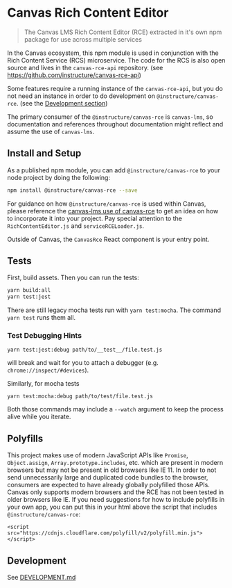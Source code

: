 # Canvas Rich Content Editor

> The Canvas LMS Rich Content Editor (RCE) extracted in it's own npm package for use across multiple services

In the Canvas ecosystem, this npm module is used in conjunction with the Rich Content Service (RCS) microservice. The code for the RCS is also open source and lives in the `canvas-rce-api` repository. (see https://github.com/instructure/canvas-rce-api)

Some features require a running instance of the `canvas-rce-api`, but you do not need an instance in order to do development on `@instructure/canvas-rce`. (see the [Development section](#development))

The primary consumer of the `@instructure/canvas-rce` is `canvas-lms`, so documentation
and references throughout documentation might reflect and assume the use of `canvas-lms`.

## Install and Setup

As a published npm module, you can add `@instructure/canvas-rce` to your node project by doing
the following:

```bash
npm install @instructure/canvas-rce --save
```

For guidance on how `@instructure/canvas-rce` is used within Canvas, please reference
the [canvas-lms use of canvas-rce](https://github.com/instructure/canvas-lms/tree/master/ui/shared/rce) to get an idea on how to incorporate it into your project. Pay
special attention to the `RichContentEditor.js` and `serviceRCELoader.js`.

Outside of Canvas, the `CanvasRce` React component is your entry point.

## Tests

First, build assets. Then you can run the tests:

```bash
yarn build:all
yarn test:jest
```

There are still legacy mocha tests run with `yarn test:mocha`. The command `yarn test` runs them all.

### Test Debugging Hints

```
yarn test:jest:debug path/to/__test__/file.test.js
```

will break and wait for you to attach a debugger (e.g. `chrome://inspect/#devices`).

Similarly, for mocha tests

```
yarn test:mocha:debug path/to/test/file.test.js
```

Both those commands may include a `--watch` argument to keep the process alive
while you iterate.

## Polyfills

This project makes use of modern JavaScript APIs like `Promise`, `Object.assign`,
`Array.prototype.includes`, etc. which are present in modern
browsers but may not be present in old browsers like IE 11. In order to not
send unnecessarily large and duplicated code bundles to the browser, consumers
are expected to have already globally polyfilled those APIs.
Canvas only supports modern browsers and the RCE has not been tested
in older browsers like IE. If you need suggestions for how to include
polyfills in your own app, you can put this in your html above the script that includes
`@instructure/canvas-rce`:

```
<script src="https://cdnjs.cloudflare.com/polyfill/v2/polyfill.min.js"></script>
```

## Development

See [DEVELOPMENT.md](https://github.com/instructure/canvas-lms/blob/master/packages/canvas-rce/DEVELOPMENT.md)
